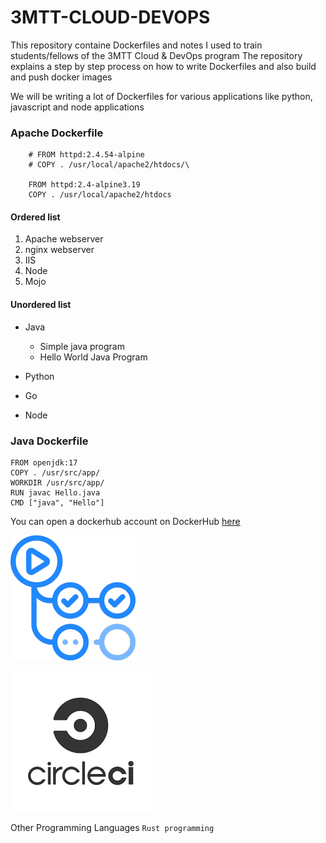 # 3MTT-CLOUD-DEVOPS

This repository containe Dockerfiles and notes I used to train students/fellows of the 3MTT Cloud & DevOps program
The repository explains a step by step process on how to write Dockerfiles and also build and push docker images

We will be writing a lot of Dockerfiles for various applications like python, javascript and node applications

### Apache Dockerfile

        # FROM httpd:2.4.54-alpine
        # COPY . /usr/local/apache2/htdocs/\

        FROM httpd:2.4-alpine3.19
        COPY . /usr/local/apache2/htdocs


#### Ordered list
1. Apache webserver
2. nginx webserver
3. IIS
4. Node
5. Mojo

#### Unordered list
* Java

    * Simple java program
    * Hello World Java Program 
* Python
* Go
* Node

### Java Dockerfile

    FROM openjdk:17
    COPY . /usr/src/app/
    WORKDIR /usr/src/app/
    RUN javac Hello.java
    CMD ["java", "Hello"]


You can open a dockerhub account on DockerHub [here](https://hub.docker.com/)

![Github actions](./images/github-actions.png)

![](./images/circleci.png)

Other Programming Languages
`Rust programming` 
